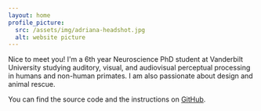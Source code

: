 ```yaml
---
layout: home
profile_picture:
  src: /assets/img/adriana-headshot.jpg
  alt: website picture
---
```


<p>
   Nice to meet you! I'm a 6th year Neuroscience PhD student at Vanderbilt University studying auditory, visual, and audiovisual perceptual processing in humans and non-human primates. I am also passionate about design and animal rescue. 
</p>

<p>
  You can find the source code and the instructions on <a href="https://github.com/eliottvincent/bay">GitHub</a>.
</p>

